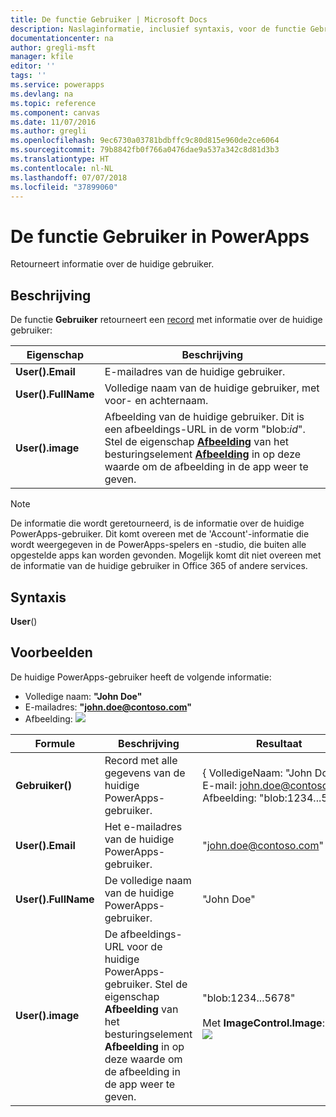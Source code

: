 ```yaml
---
title: De functie Gebruiker | Microsoft Docs
description: Naslaginformatie, inclusief syntaxis, voor de functie Gebruiker in PowerApps
documentationcenter: na
author: gregli-msft
manager: kfile
editor: ''
tags: ''
ms.service: powerapps
ms.devlang: na
ms.topic: reference
ms.component: canvas
ms.date: 11/07/2016
ms.author: gregli
ms.openlocfilehash: 9ec6730a03781bdbffc9c80d815e960de2ce6064
ms.sourcegitcommit: 79b8842fb0f766a0476dae9a537a342c8d81d3b3
ms.translationtype: HT
ms.contentlocale: nl-NL
ms.lasthandoff: 07/07/2018
ms.locfileid: "37899060"
---
```

# <a name="user-function-in-powerapps"></a>De functie Gebruiker in PowerApps
Retourneert informatie over de huidige gebruiker.

## <a name="description"></a>Beschrijving
De functie **Gebruiker** retourneert een [record](../working-with-tables.md#records) met informatie over de huidige gebruiker:

| Eigenschap | Beschrijving |
| --- | --- |
| **User().Email** |E-mailadres van de huidige gebruiker. |
| **User().FullName** |Volledige naam van de huidige gebruiker, met voor- en achternaam. |
| **User().image** |Afbeelding van de huidige gebruiker. Dit is een afbeeldings-URL in de vorm "blob:*id*". Stel de eigenschap **[Afbeelding](../controls/properties-visual.md)** van het besturingselement **[Afbeelding](../controls/control-image.md)** in op deze waarde om de afbeelding in de app weer te geven. |

> [!NOTE]
> De informatie die wordt geretourneerd, is de informatie over de huidige PowerApps-gebruiker.  Dit komt overeen met de 'Account'-informatie die wordt weergegeven in de PowerApps-spelers en -studio, die buiten alle opgestelde apps kan worden gevonden.  Mogelijk komt dit niet overeen met de informatie van de huidige gebruiker in Office 365 of andere services.

## <a name="syntax"></a>Syntaxis
**User**()

## <a name="examples"></a>Voorbeelden
De huidige PowerApps-gebruiker heeft de volgende informatie:

* Volledige naam: **"John Doe"**
* E-mailadres: **"john.doe@contoso.com"**
* Afbeelding: ![](media/function-user/john-doe-picture.png) 

|       Formule       |                                                                    Beschrijving                                                                    |                                                 Resultaat                                                  |
|---------------------|---------------------------------------------------------------------------------------------------------------------------------------------------|---------------------------------------------------------------------------------------------------------|
|     **Gebruiker()**      |                                             Record met alle gegevens van de huidige PowerApps-gebruiker.                                             |    { VolledigeNaam:&nbsp;"John Doe", E-mail:&nbsp;john.doe@contoso.com Afbeelding:&nbsp;"blob:1234...5678"}    |
|  **User().Email**   |                                                 Het e-mailadres van de huidige PowerApps-gebruiker.                                                  |                                         "john.doe@contoso.com"                                          |
| **User().FullName** |                                                   De volledige naam van de huidige PowerApps-gebruiker.                                                    |                                               "John Doe"                                                |
|  **User().image**   | De afbeeldings-URL voor de huidige PowerApps-gebruiker.  Stel de eigenschap **Afbeelding** van het besturingselement **Afbeelding** in op deze waarde om de afbeelding in de app weer te geven. | "blob:1234...5678"<br><br>Met **ImageControl.Image**:<br>![](media/function-user/john-doe-picture.png) |

